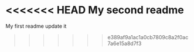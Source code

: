 <<<<<<< HEAD
My second readme
=======
My first readme
update it
>>>>>>> e389af9a1ac1a0cb7809c8a2f0ac7a6e15a8d7f3
